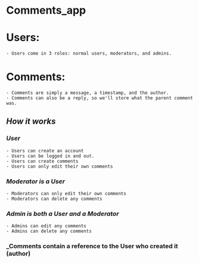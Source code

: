 # Comments_app

# Users:

    - Users come in 3 roles: normal users, moderators, and admins.

# Comments:

    - Comments are simply a message, a timestamp, and the author.
    - Comments can also be a reply, so we'll store what the parent comment was.

## _How it works_

### _User_

    - Users can create an account
    - Users can be logged in and out.
    - Users can create comments
    - Users can only edit their own comments

### _Moderator is a User_

    - Moderators can only edit their own comments
    - Moderators can delete any comments

### _Admin is both a User and a Moderator_

    - Admins can edit any comments
    - Admins can delete any comments

### \_Comments contain a reference to the User who created it (author)
